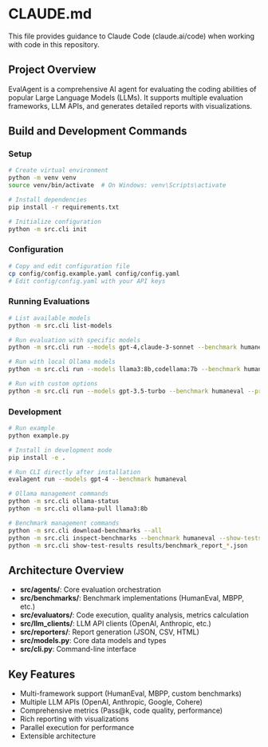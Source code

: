 # CLAUDE.md

This file provides guidance to Claude Code (claude.ai/code) when working with code in this repository.

## Project Overview

EvalAgent is a comprehensive AI agent for evaluating the coding abilities of popular Large Language Models (LLMs). It supports multiple evaluation frameworks, LLM APIs, and generates detailed reports with visualizations.

## Build and Development Commands

### Setup
```bash
# Create virtual environment
python -m venv venv
source venv/bin/activate  # On Windows: venv\Scripts\activate

# Install dependencies
pip install -r requirements.txt

# Initialize configuration
python -m src.cli init
```

### Configuration
```bash
# Copy and edit configuration file
cp config/config.example.yaml config/config.yaml
# Edit config/config.yaml with your API keys
```

### Running Evaluations
```bash
# List available models
python -m src.cli list-models

# Run evaluation with specific models
python -m src.cli run --models gpt-4,claude-3-sonnet --benchmark humaneval

# Run with local Ollama models
python -m src.cli run --models llama3:8b,codellama:7b --benchmark humaneval

# Run with custom options
python -m src.cli run --models gpt-3.5-turbo --benchmark humaneval --problems-limit 5 --max-workers 2 --formats json,html
```

### Development
```bash
# Run example
python example.py

# Install in development mode
pip install -e .

# Run CLI directly after installation
evalagent run --models gpt-4 --benchmark humaneval

# Ollama management commands
python -m src.cli ollama-status
python -m src.cli ollama-pull llama3:8b

# Benchmark management commands
python -m src.cli download-benchmarks --all
python -m src.cli inspect-benchmarks --benchmark humaneval --show-tests
python -m src.cli show-test-results results/benchmark_report_*.json
```

## Architecture Overview

- **src/agents/**: Core evaluation orchestration
- **src/benchmarks/**: Benchmark implementations (HumanEval, MBPP, etc.)
- **src/evaluators/**: Code execution, quality analysis, metrics calculation
- **src/llm_clients/**: LLM API clients (OpenAI, Anthropic, etc.)
- **src/reporters/**: Report generation (JSON, CSV, HTML)
- **src/models.py**: Core data models and types
- **src/cli.py**: Command-line interface

## Key Features

- Multi-framework support (HumanEval, MBPP, custom benchmarks)
- Multiple LLM APIs (OpenAI, Anthropic, Google, Cohere)
- Comprehensive metrics (Pass@k, code quality, performance)
- Rich reporting with visualizations
- Parallel execution for performance
- Extensible architecture